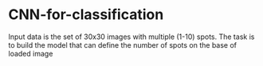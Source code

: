 # CNN-for-classification

Input data is the set of 30x30 images with multiple (1-10) spots. 
The task is to build the model that can define the number of spots on the base of loaded image
